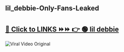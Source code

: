 
 ## lil_debbie-Only-Fans-Leaked

# <h2><a href="https://clipsfans.com/lil_debbie&ref=git">🔗 Click to LINKS ⏩⏩ 👉 🟢 lil debbie </a></h2>

<a href="https://clipsfans.com/lil_debbie&ref=git" rel="nofollow" data-target="animated-image.originalLink"><img src="https://i.ibb.co.com/xMMVF88/686577567.gif" alt="Viral Video Original" style="max-width: 100%; display: inline-block;" data-target="animated-image.originalImage"></a>
